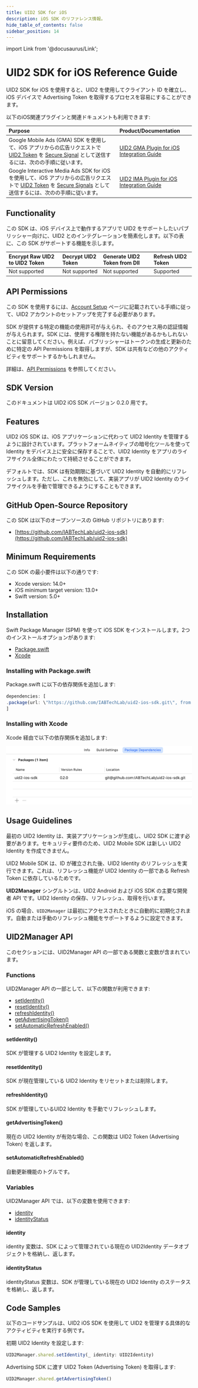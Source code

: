 ```yaml
---
title: UID2 SDK for iOS
description: iOS SDK のリファレンス情報。
hide_table_of_contents: false
sidebar_position: 14
---
```


import Link from '@docusaurus/Link';

# UID2 SDK for iOS Reference Guide

<!-- This guide includes the following information:

- [Functionality](#functionality)
- [API Permissions](#api-permissions)
- [SDK Version](#sdk-version)
- [Features](#features)
- [GitHub Open-Source Repository](#github-open-source-repository)
- [Minimum Requirements](#minimum-requirements)
- [Installation](#installation)
  -  [Installing with Gradle](#installing-with-gradle)
  -  [Installing with Maven](#installing-with-maven)
- [Usage Guidelines](#usage-guidelines)
- [UID2Manager API](#uid2manager-api)
  -  [Functions](#functions)
  -  [Variables](#variables)
- [Android Initialization](#android-initialization)
- [Code Samples](#code-samples) -->

UID2 SDK for iOS を使用すると、UID2 を使用してクライアント ID を確立し、iOS デバイスで Advertising Token を取得するプロセスを容易にすることができます。

以下のiOS関連プラグインと関連ドキュメントも利用できます:

| Purpose | Product/Documentation |
| :--- | :--- |
| Google Mobile Ads (GMA) SDK を使用して、iOS アプリからの広告リクエストで [UID2 Token](../ref-info/glossary-uid.md#gl-uid2-token) を [Secure Signal](https://support.google.com/admob/answer/11556288) として送信するには、次のの手順に従います。 | [UID2 GMA Plugin for iOS Integration Guide](../guides/mobile-plugin-gma-ios.md) |
| Google Interactive Media Ads SDK for iOS  を使用して、iOS アプリからの広告リクエストで [UID2 Token](../ref-info/glossary-uid.md#gl-uid2-token) を [Secure Signals](https://support.google.com/admob/answer/11556288) として送信するには、次のの手順に従います。 | [UID2 IMA Plugin for iOS Integration Guide](../guides/mobile-plugin-ima-ios.md) |

## Functionality

この SDK は、iOS デバイス上で動作するアプリで UID2 をサポートしたいパブリッシャー向けに、UID2 とのインテグレーションを簡素化します。以下の表に、この SDK がサポートする機能を示します。

| Encrypt Raw UID2 to UID2 Token | Decrypt UID2 Token | Generate UID2 Token from DII | Refresh UID2 Token |
| :--- | :--- | :--- | :--- |
| Not supported | Not supported | Not supported | Supported |

## API Permissions

この SDK を使用するには、[Account Setup](../getting-started/gs-account-setup.md) ページに記載されている手順に従って、UID2 アカウントのセットアップを完了する必要があります。

SDK が提供する特定の機能の使用許可が与えられ、そのアクセス用の認証情報が与えられます。SDK には、使用する権限を持たない機能があるかもしれないことに留意してください。例えば、パブリッシャーはトークンの生成と更新のために特定の API Permissions を取得しますが、SDK は共有などの他のアクティビティをサポートするかもしれません。

詳細は、[API Permissions](../getting-started/gs-permissions.md) を参照してください。

## SDK Version

<!-- As of 2023-07-15 -->

このドキュメントは UID2 iOS SDK バージョン 0.2.0 用です。

## Features

UID2 iOS SDK は、iOS アプリケーションに代わって UID2 Identity を管理するように設計されています。プラットフォームネイティブの暗号化ツールを使って Identity をデバイス上に安全に保存することで、UID2 Identity をアプリのライフサイクル全体にわたって持続させることができます。

デフォルトでは、SDK は有効期限に基づいて UID2 Identity を自動的にリフレッシュします。ただし、これを無効にして、実装アプリが UID2 Identity のライフサイクルを手動で管理できるようにすることもできます。

## GitHub Open-Source Repository

この SDK は以下のオープンソースの GitHub リポジトリにあります:

- [https://github.com/IABTechLab/uid2-ios-sdk](https://github.com/IABTechLab/uid2-ios-sdk)

## Minimum Requirements

この SDK の最小要件は以下の通りです:

- Xcode version: 14.0+
- iOS	minimum target version: 13.0+	
- Swift version: 5.0+

<!-- See also: [Requirements](https://github.com/IABTechLab/uid2-ios-sdk/blob/main/README.md#requirements). -->

## Installation

Swift Package Manager (SPM) を使って iOS SDK をインストールします。2つのインストールオプションがあります:

-   [Package.swift](#installing-with-packageswift)
-   [Xcode](#installing-with-xcode)

### Installing with Package.swift

Package.swift に以下の依存関係を追加します:

``` javascript
dependencies: [
.package(url: \"https://github.com/IABTechLab/uid2-ios-sdk.git\", from: "0.2.0"),
]
```

### Installing with Xcode

Xcode 経由で以下の依存関係を追加します:

![Xcode Dependency](images/xcode-uid2-ios-sdk.png)

## Usage Guidelines

最初の UID2 Identity は、実装アプリケーションが生成し、UID2 SDK に渡す必要があります。セキュリティ要件のため、UID2 Mobile SDK は新しい UID2 Identity を作成できません。

UID2 Mobile SDK は、ID が確立された後、UID2 Identity のリフレッシュを実行できます。これは、リフレッシュ機能が UID2 Identity の一部である Refresh Token に依存しているためです。

**UID2Manager** シングルトンは、UID2 Android および iOS SDK の主要な開発者 API です。UID2 Identity の保存、リフレッシュ、取得を行います。

iOS の場合、`UID2Manager` は最初にアクセスされたときに自動的に初期化されます。自動または手動のリフレッシュ機能をサポートするように設定できます。

## UID2Manager API

このセクションには、UID2Manager API の一部である関数と変数が含まれています。

### Functions

UID2Manager API の一部として、以下の関数が利用できます:
- [setIdentity()](#setidentity)
- [resetIdentity()](#resetidentity)
- [refreshIdentity()](#refreshidentity)
- [getAdvertisingToken()](#getadvertisingtoken)
- [setAutomaticRefreshEnabled()](#setautomaticrefreshenabled)

#### setIdentity()

SDK が管理する UID2 Identity を設定します。

#### resetIdentity()

SDK が現在管理している UID2 Identity をリセットまたは削除します。

#### refreshIdentity()

SDK が管理しているUID2 Identity を手動でリフレッシュします。

#### getAdvertisingToken()

現在の UID2 Identity が有効な場合、この関数は UID2 Token (Advertising Token) を返します。

#### setAutomaticRefreshEnabled()

自動更新機能のトグルです。

### Variables

UID2Manager API では、以下の変数を使用できます:

- [identity](#identity)
- [identityStatus](#identitystatus)

#### identity

identity 変数は、SDK によって管理されている現在の UID2Identity データオブジェクトを格納し、返します。

#### identityStatus

identityStatus 変数は、SDK が管理している現在の UID2 Identity のステータスを格納し、返します。

## Code Samples

以下のコードサンプルは、UID2 iOS SDK を使用して UID2 を管理する具体的なアクティビティを実行する例です。

初期 UID2 Identity を設定します:

``` javascript
UID2Manager.shared.setIdentity(_ identity: UID2Identity)
```

Advertising SDK に渡す UID2 Token (Advertising Token) を取得します:

``` javascript
UID2Manager.shared.getAdvertisingToken()
```
